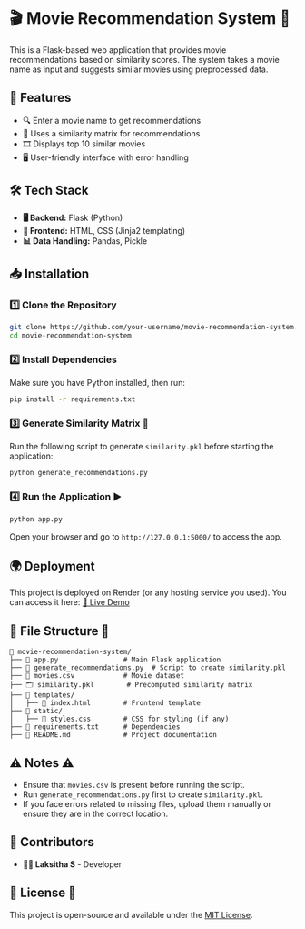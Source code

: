 # 🎬 Movie Recommendation System 🍿

This is a Flask-based web application that provides movie recommendations based on similarity scores. The system takes a movie name as input and suggests similar movies using preprocessed data.

## 🚀 Features
- 🔍 Enter a movie name to get recommendations
- 🤖 Uses a similarity matrix for recommendations
- 🎞️ Displays top 10 similar movies
- 🖥️ User-friendly interface with error handling

## 🛠 Tech Stack
- **🖥 Backend:** Flask (Python)
- **🎨 Frontend:** HTML, CSS (Jinja2 templating)
- **📊 Data Handling:** Pandas, Pickle

## 📥 Installation
### 1️⃣ Clone the Repository
```sh
git clone https://github.com/your-username/movie-recommendation-system.git
cd movie-recommendation-system
```
### 2️⃣ Install Dependencies
Make sure you have Python installed, then run:
```sh
pip install -r requirements.txt
```
### 3️⃣ Generate Similarity Matrix 🔄
Run the following script to generate `similarity.pkl` before starting the application:
```sh
python generate_recommendations.py
```
### 4️⃣ Run the Application ▶️
```sh
python app.py
```
Open your browser and go to `http://127.0.0.1:5000/` to access the app.

## 🌍 Deployment
This project is deployed on Render (or any hosting service you used). You can access it here:
[🎥 Live Demo](https://movie-recommendation-system-ml-mdh0.onrender.com)

## 📂 File Structure 📁
```
📁 movie-recommendation-system/
├── 📜 app.py                # Main Flask application
├── 📜 generate_recommendations.py  # Script to create similarity.pkl
├── 📄 movies.csv            # Movie dataset
├── 🗂️ similarity.pkl        # Precomputed similarity matrix
├── 📁 templates/
│   ├── 📝 index.html        # Frontend template
├── 📁 static/
│   ├── 🎨 styles.css        # CSS for styling (if any)
├── 📜 requirements.txt      # Dependencies
├── 📖 README.md             # Project documentation
```

## ⚠️ Notes ⚠️
- Ensure that `movies.csv` is present before running the script.
- Run `generate_recommendations.py` first to create `similarity.pkl`.
- If you face errors related to missing files, upload them manually or ensure they are in the correct location.

## 👥 Contributors
- **🙋‍♂️ Laksitha S** - Developer

## 📜 License 📜
This project is open-source and available under the [MIT License](LICENSE).

